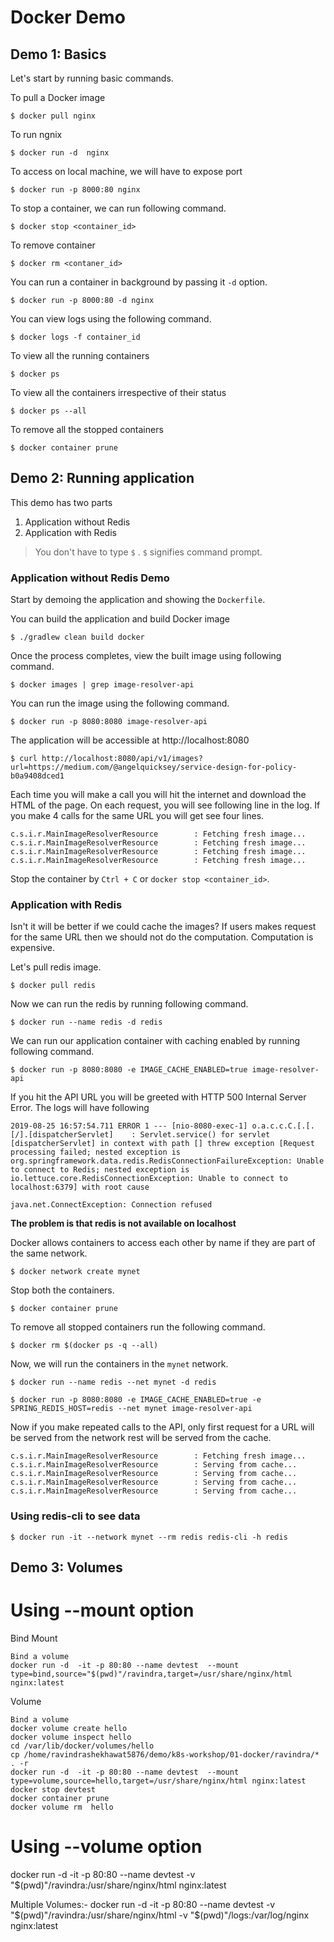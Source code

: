 # Docker Demo


## Demo 1: Basics

Let's start by running basic commands.

To pull a Docker image

```
$ docker pull nginx
```

To run ngnix

```
$ docker run -d  nginx
```

To access on local machine, we will have to expose port

```
$ docker run -p 8000:80 nginx
```

To stop a container, we can run following command.

```
$ docker stop <container_id>
```

To remove container

```
$ docker rm <contaner_id>
```

You can run a container in background by passing it `-d` option.

```
$ docker run -p 8000:80 -d nginx
```

You can view logs using the following command.

```
$ docker logs -f container_id
```

To view all the running containers

```
$ docker ps
```

To view all the containers irrespective of their status

```
$ docker ps --all
```

To remove all the stopped containers

```
$ docker container prune
```

## Demo 2: Running application

This demo has two parts

1. Application without Redis
2. Application with Redis

> You don't have to type `$` . `$`  signifies command prompt.

### Application without Redis Demo

Start by demoing the application and showing the `Dockerfile`.

You can build the application and build Docker image

```
$ ./gradlew clean build docker
```

Once the process completes, view the built image using following command.

```
$ docker images | grep image-resolver-api
```

You can run the image using the following command.

```
$ docker run -p 8080:8080 image-resolver-api
```

The application will be accessible at http://localhost:8080

```
$ curl http://localhost:8080/api/v1/images?url=https://medium.com/@angelquicksey/service-design-for-policy-b0a9408dced1
```

Each time you will make a call you will hit the internet and download the HTML of the page. On each request, you will see following line in the log. If you make 4 calls for the same URL you will get see four lines.

```
c.s.i.r.MainImageResolverResource        : Fetching fresh image...
c.s.i.r.MainImageResolverResource        : Fetching fresh image...
c.s.i.r.MainImageResolverResource        : Fetching fresh image...
c.s.i.r.MainImageResolverResource        : Fetching fresh image...
```

Stop the container by `Ctrl + C` or `docker stop <container_id>`.

### Application with Redis

Isn't it will be better if we could cache the images? If users makes request for the same URL then we should not do the computation. Computation is expensive.

Let's pull redis image.

```
$ docker pull redis
```

Now we can run the redis by running following command.

```
$ docker run --name redis -d redis
```

We can run our application container with caching enabled by running following command.

```
$ docker run -p 8080:8080 -e IMAGE_CACHE_ENABLED=true image-resolver-api
```

If you hit the API URL you will be greeted with HTTP 500 Internal Server Error. The logs will have following

```
2019-08-25 16:57:54.711 ERROR 1 --- [nio-8080-exec-1] o.a.c.c.C.[.[.[/].[dispatcherServlet]    : Servlet.service() for servlet [dispatcherServlet] in context with path [] threw exception [Request processing failed; nested exception is org.springframework.data.redis.RedisConnectionFailureException: Unable to connect to Redis; nested exception is io.lettuce.core.RedisConnectionException: Unable to connect to localhost:6379] with root cause

java.net.ConnectException: Connection refused
```

**The problem is that redis is not available on localhost**

Docker allows containers to access each other by name if they are part of the same network.

```
$ docker network create mynet
```

Stop both the containers.

```
$ docker container prune
```

To remove all stopped containers run the following command.

```
$ docker rm $(docker ps -q --all)
```

Now, we will run the containers in the `mynet` network.

```
$ docker run --name redis --net mynet -d redis
```

```
$ docker run -p 8080:8080 -e IMAGE_CACHE_ENABLED=true -e SPRING_REDIS_HOST=redis --net mynet image-resolver-api
```

Now if you make repeated calls to the API, only first request for a URL will be served from the network rest will be served from the cache.

```
c.s.i.r.MainImageResolverResource        : Fetching fresh image...
c.s.i.r.MainImageResolverResource        : Serving from cache...
c.s.i.r.MainImageResolverResource        : Serving from cache...
c.s.i.r.MainImageResolverResource        : Serving from cache...
c.s.i.r.MainImageResolverResource        : Serving from cache...
```

### Using redis-cli to see data

```
$ docker run -it --network mynet --rm redis redis-cli -h redis
```

## Demo 3: Volumes
# Using --mount option

Bind Mount
```
Bind a volume
docker run -d  -it -p 80:80 --name devtest  --mount type=bind,source="$(pwd)"/ravindra,target=/usr/share/nginx/html nginx:latest
```


Volume
```
Bind a volume
docker volume create hello
docker volume inspect hello
cd /var/lib/docker/volumes/hello
cp /home/ravindrashekhawat5876/demo/k8s-workshop/01-docker/ravindra/* . -r
docker run -d  -it -p 80:80 --name devtest  --mount type=volume,source=hello,target=/usr/share/nginx/html nginx:latest
docker stop devtest
docker container prune
docker volume rm  hello
```

# Using --volume option

docker run -d  -it -p 80:80 --name devtest  -v "$(pwd)"/ravindra:/usr/share/nginx/html nginx:latest

Multiple Volumes:-
docker run -d  -it -p 80:80 --name devtest  -v "$(pwd)"/ravindra:/usr/share/nginx/html  -v "$(pwd)"/logs:/var/log/nginx  nginx:latest
